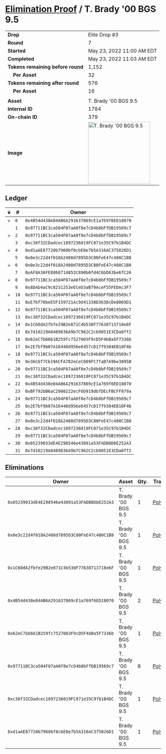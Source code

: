# [Elimination Proof](./readme.md) / T. Brady &#039;00 BGS 9.5

|||
|---|---|
| **Drop** | Elite Drop #3 |
| **Round** | 7 |
| **Started** | May 23, 2022 11:00 AM EDT |
| **Completed** | May 23, 2022 11:03 AM EDT |
| **Tokens remaining before round** | 1,152 |
| **&nbsp;&nbsp;&nbsp;&nbsp;Per Asset** | 32 |
| **Tokens remaining after round** | 576 |
| **&nbsp;&nbsp;&nbsp;&nbsp;Per Asset** | 16 |
| | |
| **Asset** | T. Brady &#039;00 BGS 9.5 |
| **Internal ID** | 1784 |
| **On-chain ID** | 379 |
| **Image** | <img src="https://tcdn.blokpax.com/9648a5d9-1871-487c-ba67-b1d854cb1ae4/18b930ee5e90cdb68165b8f06b53d83af15659a9e987bb5daa30e4e2ac0959d9.png" height="200" alt="T. Brady &#039;00 BGS 9.5" /> |

## Ledger

| 💀 | # | Owner |
| --- | --- | --- |
| 💀 | `0` | `0x4B54d438e84AB6A291637869cE1a769f6ED18070` |
|  | `1` | `0x97711BC3ca504F07aA0f8e7cD4b8bFfDB19569c7` |
| 💀 | `2` | `0x97711BC3ca504F07aA0f8e7cD4b8bFfDB19569c7` |
|  | `3` | `0xc38f32CDadcec1897236019FC871e35C97b1B4DC` |
| 💀 | `4` | `0xd1aAE87720b7960bf0cbE8e7b5A316AC375826D1` |
|  | `5` | `0x0e3c22d4f018A2408d7895D3C80FeE47c480C1B8` |
| 💀 | `6` | `0x0e3c22d4f018A2408d7895D3C80FeE47c480C1B8` |
|  | `7` | `0xAF8A36FE886871d052C890b0fd4C6bD63be6fC26` |
| 💀 | `8` | `0x97711BC3ca504F07aA0f8e7cD4b8bFfDB19569c7` |
|  | `9` | `0x8DAb4aC9c8231253eECeD3aB79AceF55FEDAc3F7` |
| 💀 | `10` | `0x97711BC3ca504F07aA0f8e7cD4b8bFfDB19569c7` |
|  | `11` | `0xE76f76beE5F159721Ac9d41338D3638cDe0069D1` |
| 💀 | `12` | `0x97711BC3ca504F07aA0f8e7cD4b8bFfDB19569c7` |
|  | `13` | `0xc38f32CDadcec1897236019FC871e35C97b1B4DC` |
| 💀 | `14` | `0x1C60dA2fbfe29B2e871C4b530F77630713718e6F` |
|  | `15` | `0x7d10219A8489836A9b7C962C2cb9051E3CDa0ff2` |
| 💀 | `16` | `0x62eC7b6661B259fc7527003F9cD5F4bBa5F7336b` |
|  | `17` | `0x2E7bf9b07A16448d956e6457cD17f9384EB10F4b` |
| 💀 | `18` | `0x97711BC3ca504F07aA0f8e7cD4b8bFfDB19569c7` |
|  | `19` | `0x36C6f7Cb19ACFA782eCeC609FC7faB7A9be3895B` |
| 💀 | `20` | `0x97711BC3ca504F07aA0f8e7cD4b8bFfDB19569c7` |
|  | `21` | `0xc38f32CDadcec1897236019FC871e35C97b1B4DC` |
| 💀 | `22` | `0x4B54d438e84AB6A291637869cE1a769f6ED18070` |
|  | `23` | `0xBF792bB6aC2900222ecF6D919dbfDEcFBCFF079a` |
| 💀 | `24` | `0x97711BC3ca504F07aA0f8e7cD4b8bFfDB19569c7` |
|  | `25` | `0x2E7bf9b07A16448d956e6457cD17f9384EB10F4b` |
| 💀 | `26` | `0x97711BC3ca504F07aA0f8e7cD4b8bFfDB19569c7` |
|  | `27` | `0x0e3c22d4f018A2408d7895D3C80FeE47c480C1B8` |
| 💀 | `28` | `0xc38f32CDadcec1897236019FC871e35C97b1B4DC` |
|  | `29` | `0x97711BC3ca504F07aA0f8e7cD4b8bFfDB19569c7` |
| 💀 | `30` | `0x05239033dE4E298546e43091a53FADB8DbE252A3` |
|  | `31` | `0x7d10219A8489836A9b7C962C2cb9051E3CDa0ff2` |


## Eliminations

| Owner | Asset | Qty. | Transaction |
| --- | --- | --- | --- |
| `0x05239033dE4E298546e43091a53FADB8DbE252A3` | T. Brady '00 BGS 9.5 | 1 | [Polygonscan](https://polygonscan.com/tx/0x5c7b9726343f618528e0d578ed1ea4983f1e58587bd8e979e30fc9edad024eb3) |
| `0x0e3c22d4f018A2408d7895D3C80FeE47c480C1B8` | T. Brady '00 BGS 9.5 | 1 | [Polygonscan](https://polygonscan.com/tx/0x34d8dc5b6599cd2a76fb80fff446ce3ea9193472886e1c55617ecfa9d695bdc0) |
| `0x1C60dA2fbfe29B2e871C4b530F77630713718e6F` | T. Brady '00 BGS 9.5 | 1 | [Polygonscan](https://polygonscan.com/tx/0xe3d8824f4f1f7ea4941b30d528c4f88be01f2d2afe9c3d86914273f7684672ea) |
| `0x4B54d438e84AB6A291637869cE1a769f6ED18070` | T. Brady '00 BGS 9.5 | 2 | [Polygonscan](https://polygonscan.com/tx/0x30575c596f664652f2e5a82f8385e82079b5da57dd1f204a23e8c6aa5c5d18ab) |
| `0x62eC7b6661B259fc7527003F9cD5F4bBa5F7336b` | T. Brady '00 BGS 9.5 | 1 | [Polygonscan](https://polygonscan.com/tx/0x7d7c01a676e085a9eb44d1d331b64be3f31f4cddad53262acf36922307905892) |
| `0x97711BC3ca504F07aA0f8e7cD4b8bFfDB19569c7` | T. Brady '00 BGS 9.5 | 8 | [Polygonscan](https://polygonscan.com/tx/0xd996f3e4c8b598e23ff8ce077df869e8558dd2d0d3593bb339162b550e45b0ee) |
| `0xc38f32CDadcec1897236019FC871e35C97b1B4DC` | T. Brady '00 BGS 9.5 | 1 | [Polygonscan](https://polygonscan.com/tx/0x03abccd5c1d8a9f8e071fc0431ca10a4532ea671f55bd23f314304738ab62637) |
| `0xd1aAE87720b7960bf0cbE8e7b5A316AC375826D1` | T. Brady '00 BGS 9.5 | 1 | [Polygonscan](https://polygonscan.com/tx/0x99a7fda89f29fc4c0609b95b08ec42cdcb597e8896a5f2623dd1cca46186d7e4) |
